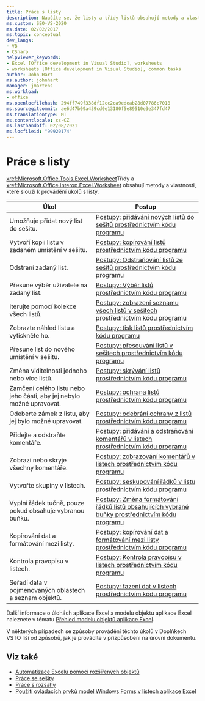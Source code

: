 ```yaml
---
title: Práce s listy
description: Naučíte se, že listy a třídy listů obsahují metody a vlastnosti, které slouží k provádění úkolů s listy.
ms.custom: SEO-VS-2020
ms.date: 02/02/2017
ms.topic: conceptual
dev_langs:
- VB
- CSharp
helpviewer_keywords:
- Excel [Office development in Visual Studio], worksheets
- worksheets [Office development in Visual Studio], common tasks
author: John-Hart
ms.author: johnhart
manager: jmartens
ms.workload:
- office
ms.openlocfilehash: 294ff749f338df12cc2ca9edeab28d07786c7018
ms.sourcegitcommit: ae6d47b09a439cd0e13180f5e89510e3e347fd47
ms.translationtype: MT
ms.contentlocale: cs-CZ
ms.lasthandoff: 02/08/2021
ms.locfileid: "99920174"
---
```

# <a name="work-with-worksheets"></a>Práce s listy
  <xref:Microsoft.Office.Tools.Excel.Worksheet>Třídy a <xref:Microsoft.Office.Interop.Excel.Worksheet> obsahují metody a vlastnosti, které slouží k provádění úkolů s listy.

|Úkol|Postup|
|----------|---------------|
|Umožňuje přidat nový list do sešitu.|[Postupy: přidávání nových listů do sešitů prostřednictvím kódu programu](../vsto/how-to-programmatically-add-new-worksheets-to-workbooks.md)|
|Vytvoří kopii listu v zadaném umístění v sešitu.|[Postupy: kopírování listů prostřednictvím kódu programu](../vsto/how-to-programmatically-copy-worksheets.md)|
|Odstraní zadaný list.|[Postupy: Odstraňování listů ze sešitů prostřednictvím kódu programu](../vsto/how-to-programmatically-delete-worksheets-from-workbooks.md)|
|Přesune výběr uživatele na zadaný list.|[Postupy: Výběr listů prostřednictvím kódu programu](../vsto/how-to-programmatically-select-worksheets.md)|
|Iterujte pomocí kolekce všech listů.|[Postupy: zobrazení seznamu všech listů v sešitech prostřednictvím kódu programu](../vsto/how-to-programmatically-list-all-worksheets-in-a-workbook.md)|
|Zobrazte náhled listu a vytiskněte ho.|[Postupy: tisk listů prostřednictvím kódu programu](../vsto/how-to-programmatically-print-worksheets.md)|
|Přesune list do nového umístění v sešitu.|[Postupy: přesouvání listů v sešitech prostřednictvím kódu programu](../vsto/how-to-programmatically-move-worksheets-within-workbooks.md)|
|Změna viditelnosti jednoho nebo více listů.|[Postupy: skrývání listů prostřednictvím kódu programu](../vsto/how-to-programmatically-hide-worksheets.md)|
|Zamčení celého listu nebo jeho části, aby jej nebylo možné upravovat.|[Postupy: ochrana listů prostřednictvím kódu programu](../vsto/how-to-programmatically-protect-worksheets.md)|
|Odeberte zámek z listu, aby jej bylo možné upravovat.|[Postupy: odebrání ochrany z listů prostřednictvím kódu programu](../vsto/how-to-programmatically-remove-protection-from-worksheets.md)|
|Přidejte a odstraňte komentáře.|[Postupy: přidávání a odstraňování komentářů v listech prostřednictvím kódu programu](../vsto/how-to-programmatically-add-and-delete-worksheet-comments.md)|
|Zobrazí nebo skryje všechny komentáře.|[Postupy: zobrazování komentářů v listech prostřednictvím kódu programu](../vsto/how-to-programmatically-display-worksheet-comments.md)|
|Vytvořte skupiny v listech.|[Postupy: seskupování řádků v listu prostřednictvím kódu programu](../vsto/how-to-programmatically-group-rows-in-a-worksheet.md)|
|Vyplní řádek tučně, pouze pokud obsahuje vybranou buňku.|[Postupy: Změna formátování řádků listů obsahujících vybrané buňky prostřednictvím kódu programu](../vsto/how-to-programmatically-change-formatting-in-worksheet-rows-containing-selected-cells.md)|
|Kopírování dat a formátování mezi listy.|[Postupy: kopírování dat a formátování mezi listy prostřednictvím kódu programu](../vsto/how-to-programmatically-copy-data-and-formatting-across-worksheets.md)|
|Kontrola pravopisu v listech.|[Postupy: Kontrola pravopisu v listech prostřednictvím kódu programu](../vsto/how-to-programmatically-check-spelling-in-worksheets.md)|
|Seřadí data v pojmenovaných oblastech a seznam objektů.|[Postupy: řazení dat v listech prostřednictvím kódu programu](../vsto/how-to-programmatically-sort-data-in-worksheets.md)|

 Další informace o úlohách aplikace Excel a modelu objektu aplikace Excel naleznete v tématu [Přehled modelu objektů aplikace Excel](../vsto/excel-object-model-overview.md).

 V některých případech se způsoby provádění těchto úkolů v Doplňkech VSTO liší od způsobů, jak je provádíte v přizpůsobení na úrovni dokumentu.

## <a name="see-also"></a>Viz také
- [Automatizace Excelu pomocí rozšířených objektů](../vsto/automating-excel-by-using-extended-objects.md)
- [Práce se sešity](../vsto/working-with-workbooks.md)
- [Práce s rozsahy](../vsto/working-with-ranges.md)
- [Použití ovládacích prvků model Windows Forms v listech aplikace Excel](../vsto/using-windows-forms-controls-on-excel-worksheets.md)
